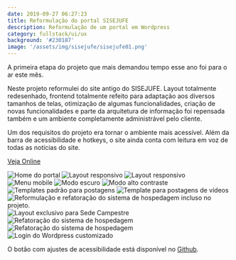 ```yaml
---
date: 2019-09-27 06:27:23
title: Reformulação do portal SISEJUFE
description: Reformulação de um portal em Wordpress
category: fullstack/ui/ux
background: '#230187'
image: '/assets/img/sisejufe/sisejufe01.png'
---
```


A primeira etapa do projeto que mais demandou tempo esse ano foi para o ar este mês.

Neste projeto reformulei do site antigo do SISEJUFE. Layout totalmente redesenhado, frontend totalmente refeito para adaptação aos diversos tamanhos de telas, otimização de algumas funcionalidades, criação de novas funcionalidades e parte da arquitetura de informação foi repensada também e um ambiente completamente administrável pelo cliente.

Um dos requisitos do projeto era tornar o ambiente mais acessível. Além da barra de acessibilidade e hotkeys, o site ainda conta com leitura em voz de todas as notícias do site.

[Veja Online](https://sisejufe.org.br)

![Home do portal](/assets/img/sisejufe/sisejufe01.png)
![Layout responsivo](/assets/img/sisejufe/sisejufe02.png)
![Layout responsivo](/assets/img/sisejufe/sisejufe03.png)
![Menu mobile](/assets/img/sisejufe/sisejufe04.png)
![Modo escuro](/assets/img/sisejufe/sisejufe05.png)
![Modo alto contraste](/assets/img/sisejufe/sisejufe06.png)
![Templates padrão para postagens](/assets/img/sisejufe/sisejufe07.png)
![Template para postagens de vídeos](/assets/img/sisejufe/sisejufe08.png)
![Reformulação e refatoração do sistema de hospedagem incluso no projeto.](/assets/img/sisejufe/sisejufe09.png)
![Layout exclusivo para Sede Campestre](/assets/img/sisejufe/sisejufe10.png)
![Refatoração do sistema de hospedagem](/assets/img/sisejufe/sisejufe11.png)
![Refatoração do sistema de hospedagem](/assets/img/sisejufe/sisejufe12.png)
![Login do Wordpress customizado](/assets/img/sisejufe/sisejufe13.png)


O botão com ajustes de acessibilidade está disponível no [Github](https://github.com/brenonovelli/Accessibility-Settings-Bar).